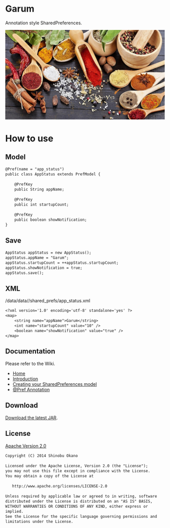 # Garum

Annotation style SharedPreferences.

![Garum](image_garum.jpg)

# How to use

## Model

```
@Pref(name = "app_status")
public class AppStatus extends PrefModel {

    @PrefKey
    public String appName;

    @PrefKey
    public int startupCount;

    @PrefKey
    public boolean showNotification;
}
```

## Save

```
AppStatus appStatus = new AppStatus();
appStatus.appName = "Garum";
appStatus.startupCount = ++appStatus.startupCount;
appStatus.showNotification = true;
appStatus.save();
```

## XML

/data/data/<package name>/shared_prefs/app_status.xml

```
<?xml version='1.0' encoding='utf-8' standalone='yes' ?>
<map>
    <string name="appName">Garum</string>
    <int name="startupCount" value="10" />
    <boolean name="showNotification" value="true" />
</map>

```

## Documentation

Please refer to the Wiki.

* [Home](https://github.com/operando/Garum/wiki)
* [Introduction](https://github.com/operando/Garum/wiki/Introduction)
* [Creating your SharedPreferences model](https://github.com/operando/Garum/wiki/Creating-your-SharedPreferences-model)
* [@Pref Annotation](https://github.com/operando/Garum/wiki/@Pref-Annotation)

## Download

[Download the latest JAR](https://github.com/operando/Garum/blob/gh-pages/latest_jar/garum-0.0.1.jar?raw=true).

## License

[Apache Version 2.0](http://www.apache.org/licenses/LICENSE-2.0.html)

    Copyright (C) 2014 Shinobu Okano

    Licensed under the Apache License, Version 2.0 (the "License");
    you may not use this file except in compliance with the License.
    You may obtain a copy of the License at

       http://www.apache.org/licenses/LICENSE-2.0

    Unless required by applicable law or agreed to in writing, software
    distributed under the License is distributed on an "AS IS" BASIS,
    WITHOUT WARRANTIES OR CONDITIONS OF ANY KIND, either express or implied.
    See the License for the specific language governing permissions and
    limitations under the License.